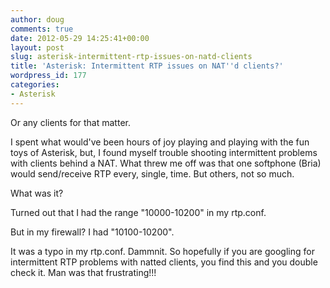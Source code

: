 ```yaml
---
author: doug
comments: true
date: 2012-05-29 14:25:41+00:00
layout: post
slug: asterisk-intermittent-rtp-issues-on-natd-clients
title: 'Asterisk: Intermittent RTP issues on NAT''d clients?'
wordpress_id: 177
categories:
- Asterisk
---
```


Or any clients for that matter.

I spent what would've been hours of joy playing and playing with the fun toys of Asterisk, but, I found myself trouble shooting intermittent problems with clients behind a NAT. What threw me off was that one softphone (Bria) would send/receive RTP every, single, time. But others, not so much.

What was it?

Turned out that I had the range "10000-10200" in my rtp.conf.

But in my firewall? I had "10100-10200".

It was a typo in my rtp.conf. Dammnit. So hopefully if you are googling for intermittent RTP problems with natted clients, you find this and you double check it. Man was that frustrating!!!
